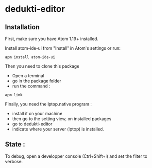 # dedukti-editor

## Installation

First, make sure you have Atom 1.19+ installed.

Install atom-ide-ui from "Install" in Atom's settings or run:

```
apm install atom-ide-ui
```

Then you need to clone this package
  - Open a terminal
  - go in the package folder
  - run the command :

```
apm link
```

Finally, you need the lptop.native program :
  - install it on your machine
  - then go to the setting view, on installed packages
  - go to dedukti-editor
  - indicate where your server (lptop) is installed.

## State :

To debug, open a developper console (Ctrl+Shift+I) and set the filter to verbose.
